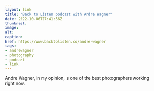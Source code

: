 ```yaml
---
layout: link
title: "Back to Listen podcast with Andre Wagner"
date: 2022-10-06T17:41:56Z
thumbnail:
image:
alt:
caption:
href: https://www.backtolisten.co/andre-wagner
tags:
- andrewagner
- photography
- podcast
- link
---
```


Andre Wagner, in my opinion, is one of the best photographers working right now.
